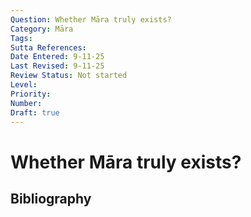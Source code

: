 ```yaml
---
Question: Whether Māra truly exists?
Category: Māra
Tags: 
Sutta References: 
Date Entered: 9-11-25
Last Revised: 9-11-25
Review Status: Not started
Level: 
Priority: 
Number: 
Draft: true
---
```


# Whether Māra truly exists?

## Bibliography

<!-- 

Notes:



-->